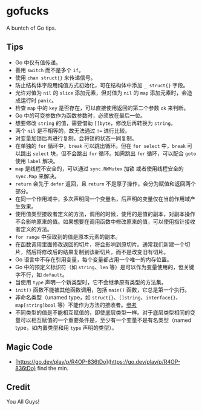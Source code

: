 # gofucks
A buntch of Go tips.

## Tips

- Go 中仅有值传递。
- 善用 `switch` 而不是多个 `if`。
- 使用 `chan struct{}` 来传递信号。
- 防止结构体字段用纯值方式初始化，可在结构体中添加 `_ struct{}` 字段。
- 允许对值为 `nil` 的 `slice` 添加元素，但对值为 `nil` 的 `map` 添加元素时，会造成运行时 `panic`。
- 检查 `map` 中的 `key` 是否存在，可以直接使用返回的第二个参数 `ok` 来判断。
- Go 中的可变参数作为函数参数时，必须放在最后一位。
- 想要修改 `string` 的值，需要借助 `[]byte`，修改后再转换为 `string`。
- 两个 `nil` 是不相等的，故无法通过 `!=` 进行比较。
- 对变量加锁后再进行复制，会将锁的状态一同复制。
- 在单独的 `for` 循环中，`break` 可以跳出循环。但在 `for select` 中，`break` 可以跳出 `select` 块，但不会跳出 `for` 循环。如需跳出 `for` 循环，可以配合 `goto` 使用 `label` 解决。
- `map` 是线程不安全的，可以通过 `sync.RWMutex` 加锁 或者使用线程安全的 `sync.Map` 来解决。
- `return` 会先于 `defer` 返回，且 `return` 不是原子操作，会分为赋值和返回两个部分。
- 在同一个作用域中，多次声明同一个变量名，后声明的变量仅在当前作用域产生效果。
- 使用值类型接收者定义的方法，调用的时候，使用的是值的副本，对副本操作不会影响原来的值。如果想要在调用函数中修改原来的值，可以使用指针接收者定义的方法。
- `for range` 中获取到的值是原本元素的副本。
- 在函数调用里面修改返回的切片，将会影响到原切片。通常我们新建一个切片，然后将修改后的结果复制到该新切片，而不是改变旧有切片。
- Go 语言中不存在引用变量，每个变量都占用一个唯一的内存位置。
- Go 中的预定义标识符（如 `string`、`len` 等）是可以作为变量使用的，但关键字不行，如 `default`。
- 当使用 `type` 声明一个新类型时，它不会继承原有类型的方法集。
- `init()` 函数不能被其他函数调用，包括 `main()` 函数，它总是第一个执行。
- 非命名类型（unamed type，如 `struct{}`、`[]string`、`interface{}`、`map[string]bool` 等）不能作为方法的接收者。[参考](https://go.dev/play/p/Xbdnni_JasU)
- 不同类型的值是不能相互赋值的，即使底层类型一样。对于底层类型相同的变量可以相互赋值的一个重要条件是，至少有一个变量不是有名类型（named type，如内置类型和用 `type` 声明的类型）。



## Magic Code

- [https://go.dev/play/p/R4OP-836tDo](https://go.dev/play/p/R4OP-836tDo) find the min.



## Credit

You All Guys!
